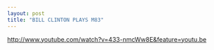 ```yaml
---
layout: post
title: "BILL CLINTON PLAYS M83"
---
```


http://www.youtube.com/watch?v=433-nmcWw8E&feature=youtu.be